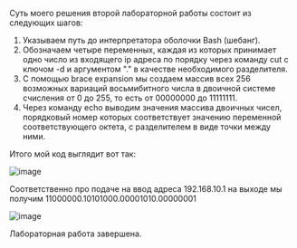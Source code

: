 Суть моего решения второй лабораторной работы состоит из следующих шагов:
1. Указываем путь до интерпретатора оболочки Bash (шебанг).
2. Обозначаем четыре переменных, каждая из которых принимает одно число из входящего ip адреса по порядку через команду cut с ключом -d и аргументом "." в качестве необходимого разделителя.
3. С помощью brace expansion мы создаем массив всех 256 возможных вариаций восьмибитного числа в двоичной системе счисления от 0 до 255, то есть от 00000000 до 11111111.
4. Через команду echo выводим значения массива двоичных чисел, порядковый номер которых соответствует значению переменной соответствующего октета, с разделителем в виде точки между ними.

Итого мой код выглядит вот так:

![image](https://github.com/user-attachments/assets/a9cfcc7b-0802-41cb-86a5-9426f3a2b495)

Соответственно про подаче на ввод адреса 192.168.10.1 на выходе мы получим 11000000.10101000.00001010.00000001

![image](https://github.com/user-attachments/assets/63e6fa11-10e8-48dc-9ea5-9f889512c6b1)

Лабораторная работа завершена.
